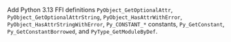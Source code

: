 Add Python 3.13 FFI definitions `PyObject_GetOptionalAttr`, `PyObject_GetOptionalAttrString`, `PyObject_HasAttrWithError`, `PyObject_HasAttrStringWithError`, `Py_CONSTANT_*` constants, `Py_GetConstant`, `Py_GetConstantBorrowed`, and `PyType_GetModuleByDef`.
